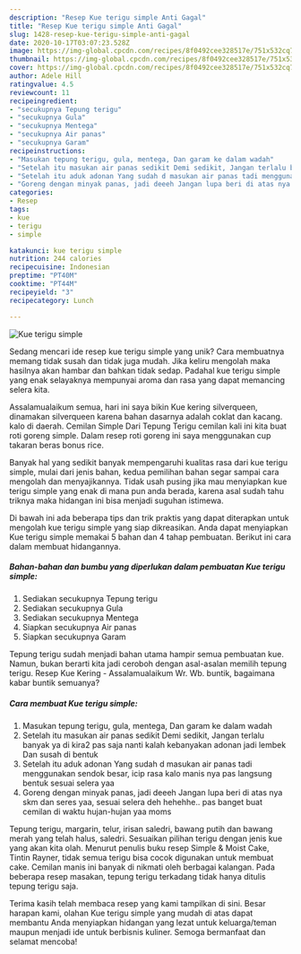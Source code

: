 ```yaml
---
description: "Resep Kue terigu simple Anti Gagal"
title: "Resep Kue terigu simple Anti Gagal"
slug: 1428-resep-kue-terigu-simple-anti-gagal
date: 2020-10-17T03:07:23.528Z
image: https://img-global.cpcdn.com/recipes/8f0492cee328517e/751x532cq70/kue-terigu-simple-foto-resep-utama.jpg
thumbnail: https://img-global.cpcdn.com/recipes/8f0492cee328517e/751x532cq70/kue-terigu-simple-foto-resep-utama.jpg
cover: https://img-global.cpcdn.com/recipes/8f0492cee328517e/751x532cq70/kue-terigu-simple-foto-resep-utama.jpg
author: Adele Hill
ratingvalue: 4.5
reviewcount: 11
recipeingredient:
- "secukupnya Tepung terigu"
- "secukupnya Gula"
- "secukupnya Mentega"
- "secukupnya Air panas"
- "secukupnya Garam"
recipeinstructions:
- "Masukan tepung terigu, gula, mentega, Dan garam ke dalam wadah"
- "Setelah itu masukan air panas sedikit Demi sedikit, Jangan terlalu banyak ya di kira2 pas saja nanti kalah kebanyakan adonan jadi lembek Dan susah di bentuk"
- "Setelah itu aduk adonan Yang sudah d masukan air panas tadi menggunakan sendok besar, icip rasa kalo manis nya pas langsung bentuk sesuai selera yaa"
- "Goreng dengan minyak panas, jadi deeeh Jangan lupa beri di atas nya skm dan seres yaa, sesuai selera deh hehehhe.. pas banget buat cemilan di waktu hujan-hujan yaa moms"
categories:
- Resep
tags:
- kue
- terigu
- simple

katakunci: kue terigu simple 
nutrition: 244 calories
recipecuisine: Indonesian
preptime: "PT40M"
cooktime: "PT44M"
recipeyield: "3"
recipecategory: Lunch

---
```



![Kue terigu simple](https://img-global.cpcdn.com/recipes/8f0492cee328517e/751x532cq70/kue-terigu-simple-foto-resep-utama.jpg)

Sedang mencari ide resep kue terigu simple yang unik? Cara membuatnya memang tidak susah dan tidak juga mudah. Jika keliru mengolah maka hasilnya akan hambar dan bahkan tidak sedap. Padahal kue terigu simple yang enak selayaknya mempunyai aroma dan rasa yang dapat memancing selera kita.

Assalamualaikum semua, hari ini saya bikin Kue kering silverqueen, dinamakan silverqueen karena bahan dasarnya adalah coklat dan kacang. kalo di daerah. Cemilan Simple Dari Tepung Terigu cemilan kali ini kita buat roti goreng simple. Dalam resep roti goreng ini saya menggunakan cup takaran beras bonus rice.

Banyak hal yang sedikit banyak mempengaruhi kualitas rasa dari kue terigu simple, mulai dari jenis bahan, kedua pemilihan bahan segar sampai cara mengolah dan menyajikannya. Tidak usah pusing jika mau menyiapkan kue terigu simple yang enak di mana pun anda berada, karena asal sudah tahu triknya maka hidangan ini bisa menjadi suguhan istimewa.


Di bawah ini ada beberapa tips dan trik praktis yang dapat diterapkan untuk mengolah kue terigu simple yang siap dikreasikan. Anda dapat menyiapkan Kue terigu simple memakai 5 bahan dan 4 tahap pembuatan. Berikut ini cara dalam membuat hidangannya.

<!--inarticleads1-->

##### Bahan-bahan dan bumbu yang diperlukan dalam pembuatan Kue terigu simple:

1. Sediakan secukupnya Tepung terigu
1. Sediakan secukupnya Gula
1. Sediakan secukupnya Mentega
1. Siapkan secukupnya Air panas
1. Siapkan secukupnya Garam


Tepung terigu sudah menjadi bahan utama hampir semua pembuatan kue. Namun, bukan berarti kita jadi ceroboh dengan asal-asalan memilih tepung terigu. Resep Kue Kering - Assalamualaikum Wr. Wb. buntik, bagaimana kabar buntik semuanya? 

<!--inarticleads2-->

##### Cara membuat Kue terigu simple:

1. Masukan tepung terigu, gula, mentega, Dan garam ke dalam wadah
1. Setelah itu masukan air panas sedikit Demi sedikit, Jangan terlalu banyak ya di kira2 pas saja nanti kalah kebanyakan adonan jadi lembek Dan susah di bentuk
1. Setelah itu aduk adonan Yang sudah d masukan air panas tadi menggunakan sendok besar, icip rasa kalo manis nya pas langsung bentuk sesuai selera yaa
1. Goreng dengan minyak panas, jadi deeeh Jangan lupa beri di atas nya skm dan seres yaa, sesuai selera deh hehehhe.. pas banget buat cemilan di waktu hujan-hujan yaa moms


Tepung terigu, margarin, telur, irisan saledri, bawang putih dan bawang merah yang telah halus, saledri. Sesuaikan pilihan terigu dengan jenis kue yang akan kita olah. Menurut penulis buku resep Simple &amp; Moist Cake, Tintin Rayner, tidak semua terigu bisa cocok digunakan untuk membuat cake. Cemilan manis ini banyak di nikmati oleh berbagai kalangan. Pada beberapa resep masakan, tepung terigu terkadang tidak hanya ditulis tepung terigu saja. 

Terima kasih telah membaca resep yang kami tampilkan di sini. Besar harapan kami, olahan Kue terigu simple yang mudah di atas dapat membantu Anda menyiapkan hidangan yang lezat untuk keluarga/teman maupun menjadi ide untuk berbisnis kuliner. Semoga bermanfaat dan selamat mencoba!
